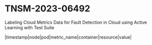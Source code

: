 # TNSM-2023-06492
Labeling Cloud Metrics Data for Fault Detection in Cloud using Active Learning with Test Suite

|timestamp|node|pod|metric_name|container|resource|value|
